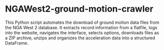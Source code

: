 # NGAWest2-ground-motion-crawler
This Python script automates the download of ground motion data files from the NGA West 2 database. It extracts record information from a flatfile, logs into the website, navigates the interface, selects options, downloads files as a ZIP archive, unzips and organizes the acceleration data into a structured DataFrame.
